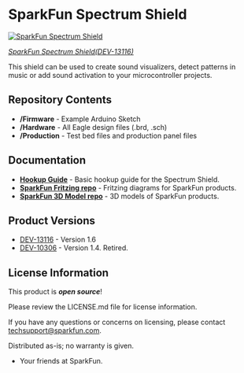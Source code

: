 SparkFun Spectrum Shield
========================

[![SparkFun Spectrum Shield](https://cdn.sparkfun.com//assets/parts/1/0/1/6/8/13116-01a.jpg)](https://www.sparkfun.com/products/13116)

[*SparkFun Spectrum Shield(DEV-13116)*](https://www.sparkfun.com/products/13116)

 This shield can be used to create sound visualizers, detect patterns in music or add sound activation to your microcontroller projects.

Repository Contents
-------------------
* **/Firmware** - Example Arduino Sketch
* **/Hardware** - All Eagle design files (.brd, .sch)
* **/Production** - Test bed files and production panel files

Documentation
--------------
* **[Hookup Guide](https://learn.sparkfun.com/tutorials/spectrum-shield-hookup-guide-v2)** - Basic hookup guide for the Spectrum Shield.
* **[SparkFun Fritzing repo](https://github.com/sparkfun/Fritzing_Parts)** - Fritzing diagrams for SparkFun products.
* **[SparkFun 3D Model repo](https://github.com/sparkfun/3D_Models)** - 3D models of SparkFun products. 

Product Versions
----------------
* [DEV-13116](https://www.sparkfun.com/products/13116) - Version 1.6
* [DEV-10306](https://www.sparkfun.com/products/10306) - Version 1.4. Retired. 

License Information
-------------------

This product is _**open source**_! 

Please review the LICENSE.md file for license information. 

If you have any questions or concerns on licensing, please contact techsupport@sparkfun.com.

Distributed as-is; no warranty is given.

- Your friends at SparkFun.
